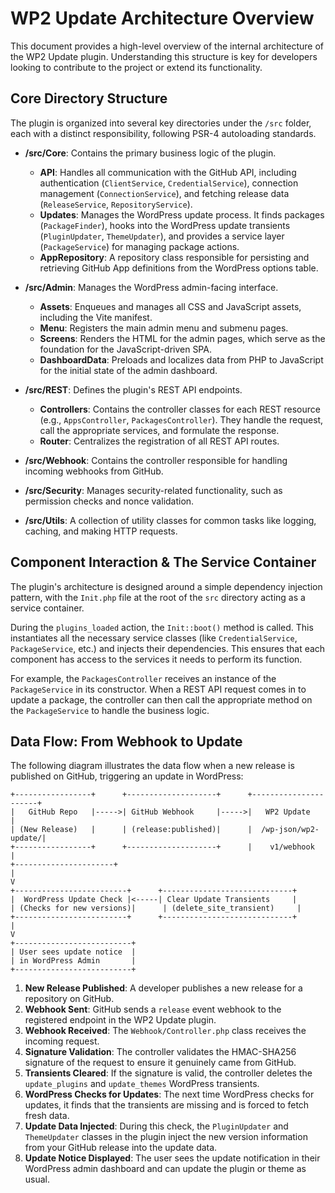 # WP2 Update Architecture Overview

This document provides a high-level overview of the internal architecture of the WP2 Update plugin. Understanding this structure is key for developers looking to contribute to the project or extend its functionality.

## Core Directory Structure

The plugin is organized into several key directories under the `/src` folder, each with a distinct responsibility, following PSR-4 autoloading standards.

-   **/src/Core**: Contains the primary business logic of the plugin.
    -   **API**: Handles all communication with the GitHub API, including authentication (`ClientService`, `CredentialService`), connection management (`ConnectionService`), and fetching release data (`ReleaseService`, `RepositoryService`).
    -   **Updates**: Manages the WordPress update process. It finds packages (`PackageFinder`), hooks into the WordPress update transients (`PluginUpdater`, `ThemeUpdater`), and provides a service layer (`PackageService`) for managing package actions.
    -   **AppRepository**: A repository class responsible for persisting and retrieving GitHub App definitions from the WordPress options table.

-   **/src/Admin**: Manages the WordPress admin-facing interface.
    -   **Assets**: Enqueues and manages all CSS and JavaScript assets, including the Vite manifest.
    -   **Menu**: Registers the main admin menu and submenu pages.
    -   **Screens**: Renders the HTML for the admin pages, which serve as the foundation for the JavaScript-driven SPA.
    -   **DashboardData**: Preloads and localizes data from PHP to JavaScript for the initial state of the admin dashboard.

-   **/src/REST**: Defines the plugin's REST API endpoints.
    -   **Controllers**: Contains the controller classes for each REST resource (e.g., `AppsController`, `PackagesController`). They handle the request, call the appropriate services, and formulate the response.
    -   **Router**: Centralizes the registration of all REST API routes.

-   **/src/Webhook**: Contains the controller responsible for handling incoming webhooks from GitHub.

-   **/src/Security**: Manages security-related functionality, such as permission checks and nonce validation.

-   **/src/Utils**: A collection of utility classes for common tasks like logging, caching, and making HTTP requests.

## Component Interaction & The Service Container

The plugin's architecture is designed around a simple dependency injection pattern, with the `Init.php` file at the root of the `src` directory acting as a service container.

During the `plugins_loaded` action, the `Init::boot()` method is called. This instantiates all the necessary service classes (like `CredentialService`, `PackageService`, etc.) and injects their dependencies. This ensures that each component has access to the services it needs to perform its function.

For example, the `PackagesController` receives an instance of the `PackageService` in its constructor. When a REST API request comes in to update a package, the controller can then call the appropriate method on the `PackageService` to handle the business logic.

## Data Flow: From Webhook to Update

The following diagram illustrates the data flow when a new release is published on GitHub, triggering an update in WordPress:

```
+-----------------+      +--------------------+      +----------------------+
|   GitHub Repo   |----->| GitHub Webhook     |----->|   WP2 Update         |
| (New Release)   |      | (release:published)|      |  /wp-json/wp2-update/|
+-----------------+      +--------------------+      |    v1/webhook        |
+----------------------+
|
V
+-------------------------+      +-----------------------------+
|  WordPress Update Check |<-----| Clear Update Transients     |
| (Checks for new versions)|      | (delete_site_transient)     |
+-------------------------+      +-----------------------------+
|
V
+--------------------------+
| User sees update notice  |
| in WordPress Admin       |
+--------------------------+

```

1.  **New Release Published**: A developer publishes a new release for a repository on GitHub.
2.  **Webhook Sent**: GitHub sends a `release` event webhook to the registered endpoint in the WP2 Update plugin.
3.  **Webhook Received**: The `Webhook/Controller.php` class receives the incoming request.
4.  **Signature Validation**: The controller validates the HMAC-SHA256 signature of the request to ensure it genuinely came from GitHub.
5.  **Transients Cleared**: If the signature is valid, the controller deletes the `update_plugins` and `update_themes` WordPress transients.
6.  **WordPress Checks for Updates**: The next time WordPress checks for updates, it finds that the transients are missing and is forced to fetch fresh data.
7.  **Update Data Injected**: During this check, the `PluginUpdater` and `ThemeUpdater` classes in the plugin inject the new version information from your GitHub release into the update data.
8.  **Update Notice Displayed**: The user sees the update notification in their WordPress admin dashboard and can update the plugin or theme as usual.
